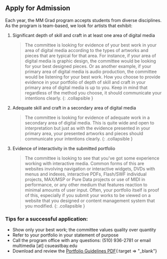 ## Apply for Admission

Each year, the MM Grad program accepts students from diverse disciplines. As the program is team-based, we look for artists that exhibit:

1. Significant depth of skill and craft in at least one area of digital media

    > The committee is looking for evidence of your best work in your area of digital media according to the types of artworks and pieces that are typical for that area. For instance, if your area of digital media is graphic design, the committee would be looking for your best designed pieces. Or as another example, if your primary area of digital media is audio production, the committee would be listening for your best work. How you choose to provide evidence in your portfolio of depth of skill and craft in your primary area of digital media is up to you. Keep in mind that regardless of the method you choose, it should communicate your intentions clearly.
    {: .collapsible }
2. Adequate skill and craft in a secondary area of digital media

    > The committee is looking for evidence of adequate work in a secondary area of digital media. This is quite wide and open to interpretation but just as with the evidence presented in your primary area, your presented artworks and pieces should communicate your intentions clearly.
    {: .collapsible }
3. Evidence of interactivity in the submitted portfolio

    > The committee is looking to see that you've got some experience working with interactive media. Common forms of this are websites involving navigation or interactive widgets, DVDs with menus and indexes, interactive PDFs, Flash/SWF individual projects, MAX/MSP or Pure Data projects or use of MIDI in performance, or any other medium that features reaction to minimal amounts of user input. Often, your portfolio itself is proof of this, especially if you submit your works to be viewed on a website that you designed or content management system that you modified.
    {: .collapsible }

### Tips for a successful application:

* Show only your best work; the committee values quality over quantity
* Refer to your portfolio in your statement of purpose
* Call the program office with any questions: (510) 936-2781 or email multimedia [at] csueastbay.edu
* Download and review the [Portfolio Guidelines PDF](http://multimedia.csueastbay.edu/forms/portfolio-guidelines.pdf){:target => "_blank"}
